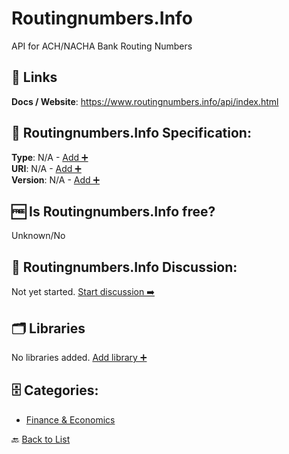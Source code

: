# Routingnumbers.Info

API for ACH/NACHA Bank Routing Numbers

##  🔗 Links
**Docs / Website**: https://www.routingnumbers.info/api/index.html

## 🧬 Routingnumbers.Info Specification:
**Type**: N/A - [Add ➕](https://github.com/apis-list/apis-list/edit/main/apis/routingnumbers-info/routingnumbers-info.yaml)  
**URI**: N/A - [Add ➕](https://github.com/apis-list/apis-list/edit/main/apis/routingnumbers-info/routingnumbers-info.yaml)  
**Version**: N/A - [Add ➕](https://github.com/apis-list/apis-list/edit/main/apis/routingnumbers-info/routingnumbers-info.yaml)

## 🆓 Is Routingnumbers.Info free?
 Unknown/No 

## 💬 Routingnumbers.Info Discussion:
Not yet started. [Start discussion ➡️](https://github.com/apis-list/apis-list/discussions/new)

## 🗂️ Libraries

No libraries added. [Add library ➕](https://github.com/apis-list/apis-list/edit/main/apis/routingnumbers-info/routingnumbers-info.yaml)    


## 🗄️ Categories:
- [Finance & Economics](https://github.com/apis-list/apis-list#finance--economics-)

🔙  [Back to List](https://github.com/apis-list/apis-list)
